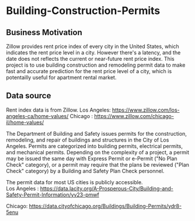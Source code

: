 # Building-Construction-Permits

## Business Motivation
Zillow provides rent price index of every city in the United States, which indicates the rent price level in a city. However there's a latency, and the date does not reflects the current or near-future rent price index. This project is to use building construction and remodeling permit data to make fast and accurate prediction for the rent price level of a city, which is potentailly useful for apartment rental market.

## Data source
Rent index data is from Zillow.
Los Angeles: https://www.zillow.com/los-angeles-ca/home-values/
Chicago : https://www.zillow.com/chicago-il/home-values/

The Department of Building and Safety issues permits for the construction, remodeling, and repair of buildings and structures in the City of Los Angeles. Permits are categorized into building permits, electrical permits, and mechanical permits. Depending on the complexity of a project, a permit may be issued the same day with Express Permit or e-Permit ("No Plan Check" category), or a permit may require that the plans be reviewed ("Plan Check" category) by a Building and Safety Plan Check personnel.

The permit data for most US cities is publicly accessible.  
Los Angeles :  https://data.lacity.org/A-Prosperous-City/Building-and-Safety-Permit-Information/yv23-pmwf

Chicago: https://data.cityofchicago.org/Buildings/Building-Permits/ydr8-5enu
